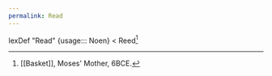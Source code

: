 ```yaml
---
permalink: Read
---
```

lexDef "Read" {usage::: Noen} < Reed[^ReadNoen]

[^ReadNoen]: [[Basket]], Moses' Mother, 6BCE.
